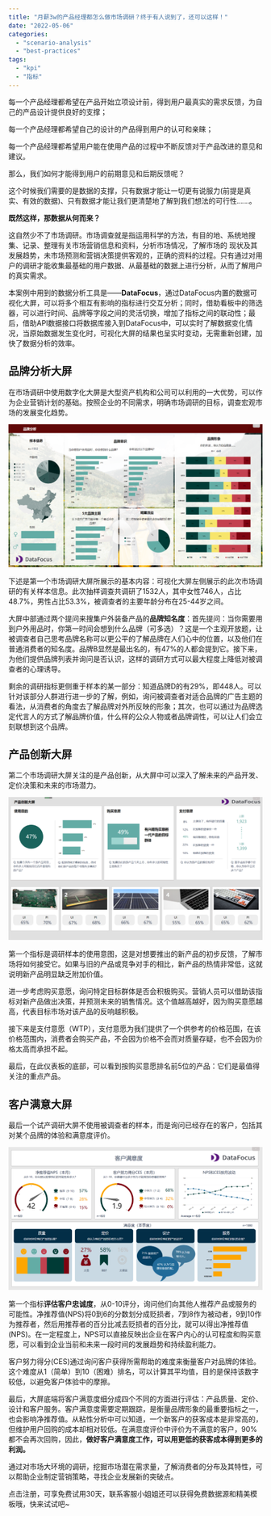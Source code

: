```yaml
---
title: "月薪3w的产品经理都怎么做市场调研？终于有人说到了，还可以这样！"
date: "2022-05-06"
categories: 
  - "scenario-analysis"
  - "best-practices"
tags: 
  - "kpi"
  - "指标"
---
```


每一个产品经理都希望在产品开始立项设计前，得到用户最真实的需求反馈，为自己的产品设计提供良好的支撑；

每一个产品经理都希望自己的设计的产品得到用户的认可和亲睐；

每一个产品经理都希望用户能在使用产品的过程中不断反馈对于产品改进的意见和建议。

那么，我们如何才能得到用户的前期意见和后期反馈呢？

这个时候我们需要的是数据的支撑，只有数据才能让一切更有说服力(前提是真实、有效的数据)、只有数据才能让我们更清楚地了解到我们想法的可行性……。

**既然这样，那数据从何而来？**

这自然少不了市场调研。市场调查就是指运用科学的方法，有目的地、系统地搜集、记录、整理有关市场营销信息和资料，分析市场情况，了解市场的 现状及其发展趋势，未市场预测和营销决策提供客观的，正确的资料的过程。只有通过对用户的调研才能收集最基础的用户数据、从最基础的数据上进行分析，从而了解用户的真实需求。

本案例中用到的数据分析工具是——**DataFocus**，通过DataFocus内置的数据可视化大屏，可以将多个相互有影响的指标进行交互分析；同时，借助看板中的筛选器，可以进行时间、品牌等字段之间的灵活切换，增加了指标之间的联动性；最后，借助API数据接口将数据库接入到DataFocus中，可以实时了解数据变化情况，当原始数据发生变化时，可视化大屏的结果也呈实时变动，无需重新创建，加快了数据分析的效率。

## **品牌分析大屏**

在市场调研中使用数字化大屏是大型资产机构和公司可以利用的一大优势，可以作为企业营销计划的基础。按照企业的不同需求，明确市场调研的目标，调查宏观市场的发展变化趋势。

![01品牌形象分析大屏](images/1651817941-01.png)

下述是第一个市场调研大屏所展示的基本内容：可视化大屏左侧展示的此次市场调研的有关样本信息。此次抽样调查共调研了1532人，其中女性746人，占比48.7%，男性占比53.3%，被调查者的主要年龄分布在25-44岁之间。

大屏中部通过两个提问来搜集户外装备产品的**品牌知名度**：首先提问：当你需要用到户外用品时，你第一时间会想到什么品牌（可多选）？这是一个主观开放题，让被调查者自己思考品牌名称可以更公平的了解品牌在人们心中的位置，以及他们在普通消费者的知名度。品牌B显然是最出名的，有47%的人都会提到它。接下来，为他们提供品牌列表并询问是否认识，这样的调研方式可以最大程度上降低对被调查者的心理诱导。

剩余的调研指标更侧重于样本的某一部分：知道品牌D的有29%，即448人。可以针对该部分人群进行进一步的了解，例如，询问被调查者对适合品牌的广告主题的看法，从消费者的角度去了解品牌对外所反映的形象；其次，也可以通过为品牌选定代言人的方式了解品牌价值，什么样的公众人物或者品牌调性，可以让人们会立刻联想到这个品牌。

## **产品创新大屏**

第二个市场调研大屏关注的是产品创新，从大屏中可以深入了解未来的产品开发、定价决策和未来的市场潜力。

![02产品创新大屏](images/1651817961-02.png)

第一个指标是调研样本的使用意图，这是对想要推出的新产品的初步反馈，了解市场将如何接受它。如果与旧的产品或竞争对手的相比，新产品的热情非常低，这就说明新产品明显缺乏附加价值。

进一步考虑购买意愿，询问特定目标群体是否会积极购买。营销人员可以借助该指标对新产品做出决策，并预测未来的销售情况。这个值越高越好，因为购买意愿越高，代表目标市场对该产品的反响越积极。

接下来是支付意愿（WTP），支付意愿为我们提供了一个供参考的价格范围，在该价格范围内，消费者会购买产品，不会因为价格不会而对质量存疑，也不会因为价格太高而承担不起。

最后，在此仪表板的底部，可以看到按购买意愿排名前5位的产品：它们是最值得关注的重点产品。

## **客户满意大屏**

最后一个试产调研大屏不使用被调查者的样本，而是询问已经存在的客户，包括其对某个品牌的体验和满意度评价。

![03客户满意分析大屏](images/1651817965-03.png)

第一个指标**评估客户忠诚度**，从0-10评分，询问他们向其他人推荐产品或服务的可能性。净推荐值(NPS)将0到6的分数划分成贬损者，7到8作为被动者，9到10作为推荐者，然后用推荐者的百分比减去贬损者的百分比，就可以得出净推荐值(NPS)。在一定程度上，NPS可以直接反映出企业在客户内心的认可程度和购买意愿，可以看到企业当前和未来一段时间的发展趋势和持续盈利能力。

客户努力得分(CES)通过询问客户获得所需帮助的难度来衡量客户对品牌的体验。这个难度从1（简单）到10（困难）排名，可以计算其平均值，目的是保持该数字较低，以避免客户体验中的摩擦。

最后，大屏底端将客户满意度细分成四个不同的方面进行评估：产品质量、定价、设计和客户服务。客户满意度需要定期跟踪，是衡量品牌形象的最重要指标之一，也会影响净推荐值。从粘性分析中可以知道，一个新客户的获客成本是非常高的，但维护用户回购的成本却相对较低。在满意度评价中评价为不满意的客户，90%都不会再次回购，因此，**做好客户满意度工作，可以用更低的获客成本得到更多的利润。**

通过对市场大环境的调研，挖掘市场潜在需求量，了解消费者的分布及其特性，可以帮助企业制定营销策略，寻找企业发展新的突破点。

点击注册，可享免费试用30天，联系客服小姐姐还可以获得免费数据源和精美模板哦，快来试试吧~
